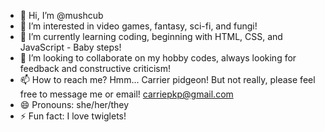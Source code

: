 - 👋 Hi, I’m @mushcub
- 👀 I’m interested in video games, fantasy, sci-fi, and fungi!
- 🌱 I’m currently learning coding, beginning with HTML, CSS, and JavaScript - Baby steps!
- 💞️ I’m looking to collaborate on my hobby codes, always looking for feedback and constructive criticism!
- 📫 How to reach me? Hmm... Carrier pidgeon! But not really, please feel free to message me or email! carriepkp@gmail.com
- 😄 Pronouns: she/her/they
- ⚡ Fun fact: I love twiglets!

<!---
mushcub/mushcub is a ✨ special ✨ repository because its `README.md` (this file) appears on your GitHub profile.
You can click the Preview link to take a look at your changes.
--->
